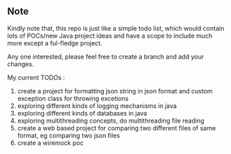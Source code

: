 ## Note
Kindly note that, this repo is just like a simple todo list, which would contain lots of POCs/new Java project ideas and have a scope to include much more except a ful-fledge project.

Any one interested, please feel free to create a branch and add your changes.

My current TODOs :
1. create a project for formatting json string in json format and custom exception class for throwing excetions
2. exploring different kinds of logging mechanisms in java
3. exploring different kinds of databases in java
4. exploring multithreading concepts, do multithreading file reading
5. create a web based project for comparing two different files of same format, eg comparing two json files
6. create a wiremock poc
